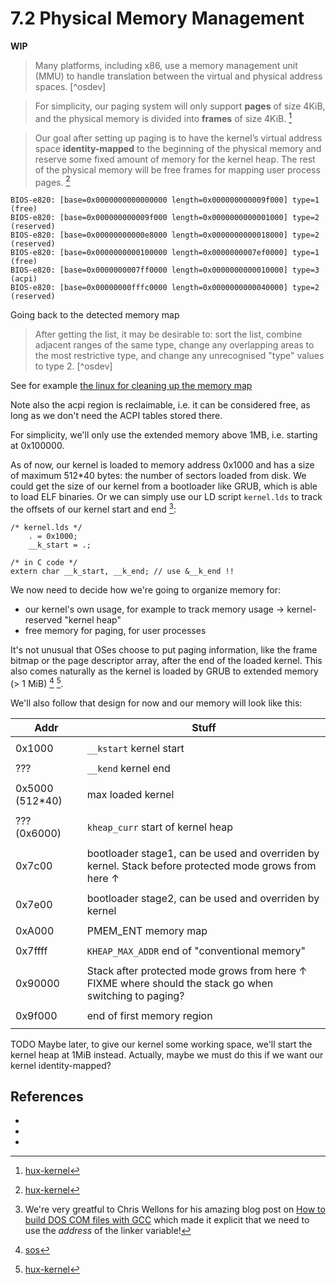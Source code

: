 # 7.2 Physical Memory Management

**WIP**

> Many platforms, including x86, use a memory management unit (MMU) to handle
> translation between the virtual and physical address spaces. [^osdev]


> For simplicity, our paging system will only support **pages** of size 4KiB,
> and the physical memory is divided into **frames** of size
> 4KiB. [^hux-kernel]

> Our goal after setting up paging is to have the kernel’s virtual address
> space **identity-mapped** to the beginning of the physical memory and reserve
> some fixed amount of memory for the kernel heap. The rest of the physical
> memory will be free frames for mapping user process pages.  [^hux-kernel]

```
BIOS-e820: [base=0x0000000000000000 length=0x000000000009f000] type=1 (free)
BIOS-e820: [base=0x000000000009f000 length=0x0000000000001000] type=2 (reserved)
BIOS-e820: [base=0x00000000000e8000 length=0x0000000000018000] type=2 (reserved)
BIOS-e820: [base=0x0000000000100000 length=0x0000000007ef0000] type=1 (free)
BIOS-e820: [base=0x0000000007ff0000 length=0x0000000000010000] type=3 (acpi)
BIOS-e820: [base=0x00000000fffc0000 length=0x0000000000040000] type=2 (reserved)
```

Going back to the detected memory map

> After getting the list, it may be desirable to: sort the list, combine
> adjacent ranges of the same type, change any overlapping areas to the most
> restrictive type, and change any unrecognised "type" values to type 2. [^osdev]

See for example [the linux for cleaning up the memory
map](https://github.com/torvalds/linux/blob/f0e18b03fcafd8344539101f564ae358950ae892/arch/x86/kernel/e820.c#L83)


Note also the acpi region is reclaimable, i.e. it can be considered free, as
long as we don't need the ACPI tables stored there.

For simplicity, we'll only use the extended memory above 1MB, i.e. starting at 0x100000.

As of now, our kernel is loaded to memory address 0x1000 and has a size of
maximum 512*40 bytes: the number of sectors loaded from disk. We could get the
size of our kernel from a bootloader like GRUB, which is able to load ELF
binaries. Or we can simply use our LD script `kernel.lds` to track the offsets
of our kernel start and end [^nullprog]:

```
/* kernel.lds */
    . = 0x1000;
    __k_start = .;

/* in C code */
extern char __k_start, __k_end; // use &__k_end !!
```

We now need to decide how we're going to organize memory for:

- our kernel's own usage, for example to track memory usage → kernel-reserved
  "kernel heap"
- free memory for paging, for user processes

It's not unusual that OSes choose to put paging information, like the frame
bitmap or the page descriptor array, after the end of the loaded kernel. This
also comes naturally as the kernel is loaded by GRUB to extended memory (> 1
MiB) [^sos] [^hux-kernel].

We'll also follow that design for now and our memory will look like this:

| Addr            | Stuff                                                                                                  |
|-----------------|--------------------------------------------------------------------------------------------------------|
|                 |                                                                                                        |
| 0x1000          | `__kstart` kernel start                                                                                |
|                 |                                                                                                        |
| ???             | `__kend` kernel end                                                                                    |
|                 |                                                                                                        |
| 0x5000 (512*40) | max loaded kernel                                                                                      |
|                 |                                                                                                        |
| ??? (0x6000)    | `kheap_curr` start of kernel heap                                                                      |
|                 |                                                                                                        |
| 0x7c00          | bootloader stage1, can be used and overriden by kernel. Stack before protected mode grows from here ↑  |
|                 |                                                                                                        |
| 0x7e00          | bootloader stage2, can be used and overriden by kernel                                                 |
|                 |                                                                                                        |
| 0xA000          | PMEM_ENT memory map                                                                                    |
|                 |                                                                                                        |
| 0x7ffff         | `KHEAP_MAX_ADDR` end of "conventional memory"                                                          |
|                 |                                                                                                        |
| 0x90000         | Stack after protected mode grows from here ↑ FIXME where should the stack go when switching to paging? |
|                 |                                                                                                        |
| 0x9f000         | end of first memory region                                                                             |
|                 |                                                                                                        |

TODO Maybe later, to give our kernel some working space, we'll start the kernel
heap at 1MiB instead. Actually, maybe we must do this if we want our kernel
identity-mapped?


## References

- [^sos]: [sos](sos.enix.org/)
- [^hux-kernel]: [hux-kernel](https://github.com/josehu07/hux-kernel)
- [^nullprog]: We're very greatful to Chris Wellons for his amazing blog post
  on [How to build DOS COM files with
  GCC](https://nullprogram.com/blog/2014/12/09/) which made it explicit that we
  need to use the *address* of the linker variable!
